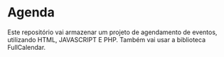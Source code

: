 # Agenda
Este repositório vai armazenar um projeto de agendamento de eventos, utilizando HTML, JAVASCRIPT E PHP. Também vai usar a biblioteca FullCalendar. 
